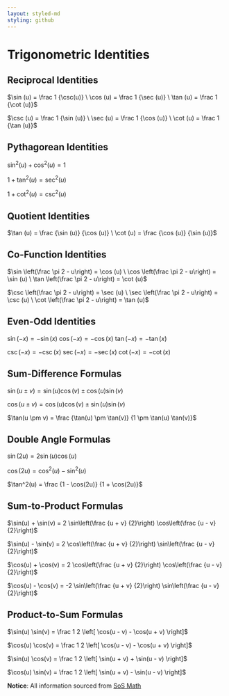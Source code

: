 ```yaml
---
layout: styled-md
styling: github
---
```


<!-- MatJax settings -->
<script>
MathJax = {
  tex: {
    inlineMath: [['$', '$'], ['\\(', '\\)']]
  },
  chtml: {
      scale: 1.25
  }
};
</script>

<!-- MathJax dependency -->
<script src="https://polyfill.io/v3/polyfill.min.js?features=es6"></script>
<script id="MathJax-script" async src="https://cdn.jsdelivr.net/npm/mathjax@3/es5/tex-mml-chtml.js"></script>

# Trigonometric Identities

## Reciprocal Identities

$\sin (u) = \frac 1 {\csc(u)} \ \cos (u) = \frac 1 {\sec (u)} \ \tan (u) = \frac 1 {\cot (u)}$

$\csc (u) = \frac 1 {\sin (u)} \ \sec (u) = \frac 1 {\cos (u)} \ \cot (u) = \frac 1 {\tan (u)}$

## Pythagorean Identities

$\sin^2 (u) + \cos^2 (u) = 1$

$1 + \tan^2 (u) = \sec^2 (u)$

$1 + \cot^2 (u) = \csc^2 (u)$

## Quotient Identities

$\tan (u) = \frac {\sin (u)} {\cos (u)} \ \cot (u) = \frac {\cos (u)} {\sin (u)}$

## Co-Function Identities

$\sin \left(\frac \pi 2 - u\right) = \cos (u) \ \cos \left(\frac \pi 2 - u\right) = \sin (u) \ \tan \left(\frac \pi 2 - u\right) = \cot (u)$

$\csc \left(\frac \pi 2 - u\right) = \sec (u) \ \sec \left(\frac \pi 2 - u\right) = \csc (u) \ \cot \left(\frac \pi 2 - u\right) = \tan (u)$

## Even-Odd Identities

$\sin(-x) = -\sin(x) \ \cos(-x) = -\cos(x) \ \tan(-x) = -\tan(x)$

$\csc(-x) = -\csc(x) \ \sec(-x) = -\sec(x) \ \cot(-x) = -\cot(x)$

## Sum-Difference Formulas

$\sin(u \pm v) = \sin(u) \cos(v) \pm \cos(u) \sin(v)$

$\cos(u \pm v) = \cos(u) \cos(v) \pm \sin(u) \sin(v)$

$\tan(u \pm v) = \frac {\tan(u) \pm \tan(v)} {1 \pm \tan(u) \tan(v)}$

## Double Angle Formulas

$\sin(2u) = 2 \sin(u) \cos(u)$

$\cos(2u) = \cos^2(u) - \sin^2(u)$

$\tan^2(u) = \frac {1 - \cos(2u)} {1 + \cos(2u)}$

## Sum-to-Product Formulas

$\sin(u) + \sin(v) = 2 \sin\left(\frac {u + v} {2}\right) \cos\left(\frac {u - v} {2}\right)$

$\sin(u) - \sin(v) = 2 \cos\left(\frac {u + v} {2}\right) \sin\left(\frac {u - v} {2}\right)$

$\cos(u) + \cos(v) = 2 \cos\left(\frac {u + v} {2}\right) \cos\left(\frac {u - v} {2}\right)$

$\cos(u) - \cos(v) = -2 \sin\left(\frac {u + v} {2}\right) \sin\left(\frac {u - v} {2}\right)$

## Product-to-Sum Formulas

$\sin(u) \sin(v) = \frac 1 2 \left[ \cos(u - v) - \cos(u + v) \right]$

$\cos(u) \cos(v) = \frac 1 2 \left[ \cos(u - v) - \cos(u + v) \right]$

$\sin(u) \cos(v) = \frac 1 2 \left[ \sin(u + v) + \sin(u - v) \right]$

$\cos(u) \sin(v) = \frac 1 2 \left[ \sin(u + v) - \sin(u - v) \right]$

**Notice**: All information sourced from [SoS Math](http://www.sosmath.com/trig/Trig5/trig5/trig5.html)